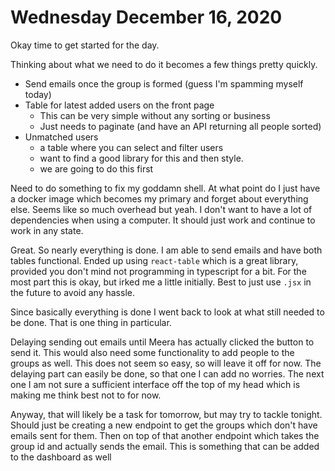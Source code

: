 # Wednesday December 16, 2020

Okay time to get started for the day.

Thinking about what we need to do it becomes a few things pretty quickly.

* Send emails once the group is formed (guess I'm spamming myself today)
* Table for latest added users on the front page
  * This can be very simple without any sorting or business
  * Just needs to paginate (and have an API returning all people sorted)
* Unmatched users
  * a table where you can select and filter users
  * want to find a good library for this and then style. 
  * we are going to do this first


Need to do something to fix my goddamn shell. At what point do I just have a docker image which becomes
my primary and forget about everything else. Seems like so much overhead but yeah. I don't want
to have a lot of dependencies when using a computer. It should just work and continue to work in any
state.

Great. So nearly everything is done. I am able to send emails and have both tables functional.
Ended up using `react-table` which is a great library, provided you don't mind not programming
in typescript for a bit. For the most part this is okay, but irked me a little initially.
Best to just use `.jsx` in the future to avoid any hassle.

Since basically everything is done I went back to look at what still needed to be done.
That is one thing in particular.

Delaying sending out emails until Meera has actually clicked the button to send it.
This would also need some functionality to add people to the groups as well. This
does not seem so easy, so will leave it off for now. The delaying part can easily 
be done, so that one I can add no worries. The next one I am not sure a sufficient
interface off the top of my head which is making me think best not to for now.

Anyway, that will likely be a task for tomorrow, but may try to tackle tonight.
Should just be creating a new endpoint to get the groups which don't have emails
sent for them. Then on top of that another endpoint which takes the group id
and actually sends the email. This is something that can be added to the dashboard
as well